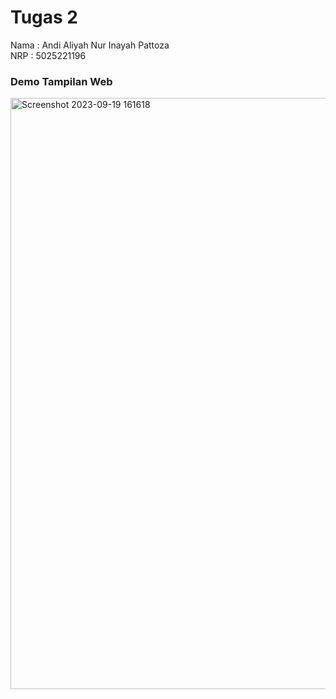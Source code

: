 # Tugas 2
Nama  : Andi Aliyah Nur Inayah Pattoza<br>
NRP   : 5025221196

<h3>Demo Tampilan Web</h3>
<img width="946" alt="Screenshot 2023-09-19 161618" src="https://github.com/Aliyah-Pattoza/PWeb/assets/127922043/027c6144-4f5b-4f69-bdfa-6dd347c1b95b">
